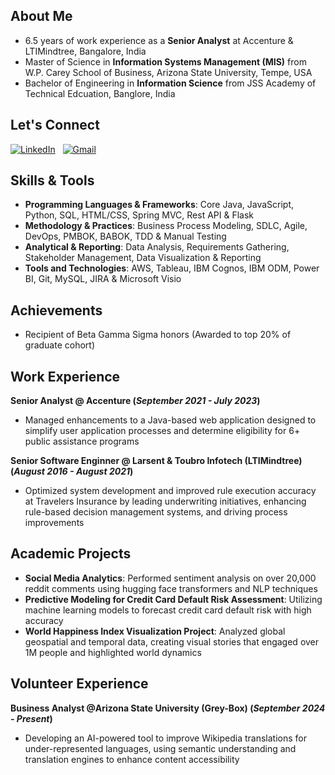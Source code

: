 ## About Me
- 6.5 years of work experience as a **Senior Analyst** at Accenture & LTIMindtree, Bangalore, India
- Master of Science in **Information Systems Management (MIS)** from W.P. Carey School of Business, Arizona State University, Tempe, USA
- Bachelor of Engineering in **Information Science** from JSS Academy of Technical Edcuation, Banglore, India

## Let's Connect
<p align="Left">
  <a href="https://linkedin.com/in/sharathchandra-rv/"><img src="https://img.shields.io/badge/LinkedIn--_.svg?style=social&logo=linkedin" alt="LinkedIn"></a>&nbsp;&nbsp;
  <a href="mailto:sharathcvijay@gmail.com"><img src="https://img.shields.io/badge/Gmail--_.svg?style=social&logo=gmail" alt="Gmail"></a>
</p>

## Skills & Tools
- **Programming Languages & Frameworks**: Core Java, JavaScript, Python, SQL, HTML/CSS, Spring MVC, Rest API & Flask
- **Methodology & Practices**: Business Process Modeling, SDLC, Agile, DevOps, PMBOK, BABOK, TDD & Manual Testing
- **Analytical & Reporting**: Data Analysis, Requirements Gathering, Stakeholder Management, Data Visualization & Reporting
- **Tools and Technologies**: AWS, Tableau, IBM Cognos, IBM ODM, Power BI, Git, MySQL, JIRA & Microsoft Visio

## Achievements
- Recipient of Beta Gamma Sigma honors (Awarded to top 20% of graduate cohort)

## Work Experience
**Senior Analyst @ Accenture (_September 2021 - July 2023_)**
- Managed enhancements to a Java-based web application designed to simplify user application processes and determine eligibility for 6+ public assistance programs

**Senior Software Enginner @ Larsent & Toubro Infotech (LTIMindtree) (_August 2016 - August 2021_)**
- Optimized system development and improved rule execution accuracy at Travelers Insurance by leading underwriting initiatives, enhancing rule-based decision management systems, and driving process improvements

## Academic Projects 
- **Social Media Analytics**: Performed sentiment analysis on over 20,000 reddit comments using hugging face transformers and NLP techniques
- **Predictive Modeling for Credit Card Default Risk Assessment**: Utilizing machine learning models to forecast credit card default risk with high accuracy
- **World Happiness Index Visualization Project**: Analyzed global geospatial and temporal data, creating visual stories that engaged over 1M people and highlighted world dynamics

## Volunteer Experience
**Business Analyst @Arizona State University (Grey-Box) (_September 2024 - Present_)** 
- Developing an AI-powered tool to improve Wikipedia translations for under-represented languages, using semantic understanding and translation engines to enhance content accessibility

